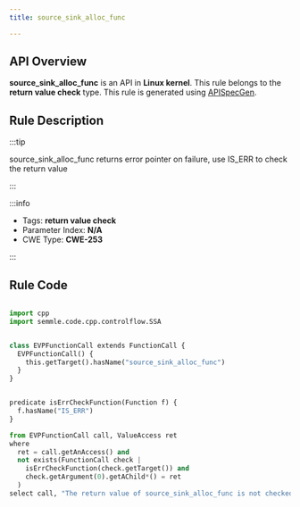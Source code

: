 ```yaml
---
title: source_sink_alloc_func

---
```



## API Overview
**source_sink_alloc_func** is an API in **Linux kernel**. This rule belongs to the **return value check** type. This rule is generated using [APISpecGen](../../tools/APISpecGen).
## Rule Description

:::tip

source_sink_alloc_func returns error pointer on failure, use IS_ERR to check the return value

:::

:::info

- Tags: **return value check**
- Parameter Index: **N/A**
- CWE Type: **CWE-253**

:::

## Rule Code
```python

import cpp
import semmle.code.cpp.controlflow.SSA


class EVPFunctionCall extends FunctionCall {
  EVPFunctionCall() {
    this.getTarget().hasName("source_sink_alloc_func")
  }
}


predicate isErrCheckFunction(Function f) {
  f.hasName("IS_ERR") 
}

from EVPFunctionCall call, ValueAccess ret
where
  ret = call.getAnAccess() and
  not exists(FunctionCall check |
    isErrCheckFunction(check.getTarget()) and
    check.getArgument(0).getAChild*() = ret
  )
select call, "The return value of source_sink_alloc_func is not checked with IS_ERR."
    
```